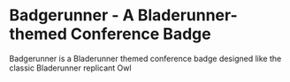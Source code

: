 # Badgerunner - A Bladerunner-themed Conference Badge
Badgerunner is a Bladerunner themed conference badge designed like the classic Bladerunner replicant Owl
